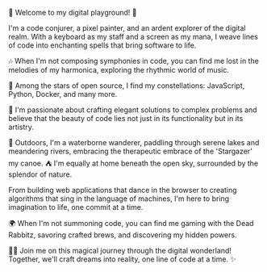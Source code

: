 🚀 Welcome to my digital playground! 🌟

I'm a code conjurer, a pixel painter, and an ardent explorer of the digital realm. With a keyboard as my staff and a screen as my mana, I weave lines of code into enchanting spells that bring software to life.

🎶 When I'm not composing symphonies in code, you can find me lost in the melodies of my harmonica, exploring the rhythmic world of music. 

🌌 Among the stars of open source, I find my constellations: JavaScript, Python, Docker, and many more. 

🌟 I'm passionate about crafting elegant solutions to complex problems and believe that the beauty of code lies not just in its functionality but in its artistry.

🌊 Outdoors, I'm a waterborne wanderer, paddling through serene lakes and meandering rivers, embracing the therapeutic embrace of the 'Stargazer' my canoe.
⛺ I'm equally at home beneath the open sky, surrounded by the splendor of nature. 

From building web applications that dance in the browser to creating algorithms that sing in the language of machines, I'm here to bring imagination to life, one commit at a time.

🌍 When I'm not summoning code, you can find me gaming with the Dead Rabbitz, savoring crafted brews, and discovering my hidden powers.

👩‍💻 Join me on this magical journey through the digital wonderland! Together, we'll craft dreams into reality, one line of code at a time. ✨

